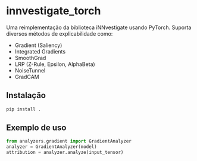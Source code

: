 # innvestigate_torch

Uma reimplementação da biblioteca iNNvestigate usando PyTorch. Suporta diversos métodos de explicabilidade como:

- Gradient (Saliency)
- Integrated Gradients
- SmoothGrad
- LRP (Z-Rule, Epsilon, AlphaBeta)
- NoiseTunnel
- GradCAM

## Instalação

```bash
pip install .
```

## Exemplo de uso

```python
from analyzers.gradient import GradientAnalyzer
analyzer = GradientAnalyzer(model)
attribution = analyzer.analyze(input_tensor)
```
